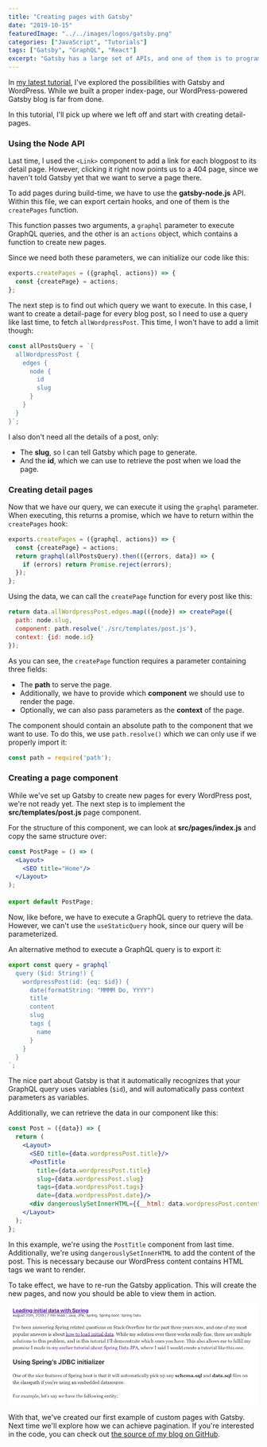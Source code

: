 ```yaml
---
title: "Creating pages with Gatsby"
date: "2019-10-15"
featuredImage: "../../images/logos/gatsby.png"
categories: ["JavaScript", "Tutorials"]
tags: ["Gatsby", "GraphQL", "React"]
excerpt: "Gatsby has a large set of APIs, and one of them is to programmatically create new pages. In this tutorial we'll use this API to create detail pages for each blogpost."
---
```


In [my latest tutorial](/using-gatsby-with-wordpress-as-a-headless-cms/), I've explored the possibilities with Gatsby and WordPress. While we built a proper index-page, our WordPress-powered Gatsby blog is far from done.

In this tutorial, I'll pick up where we left off and start with creating detail-pages.

### Using the Node API

Last time, I used the `<Link>` component to add a link for each blogpost to its detail page. However, clicking it right now points us to a 404 page, since we haven't told Gatsby yet that we want to serve a page there.

To add pages during build-time, we have to use the **gatsby-node.js** API. Within this file, we can export certain hooks, and one of them is the `createPages` function.

This function passes two arguments, a `graphql` parameter to execute GraphQL queries, and the other is an `actions` object, which contains a function to create new pages.

Since we need both these parameters, we can initialize our code like this:

```javascript
exports.createPages = ({graphql, actions}) => {
  const {createPage} = actions;
};
```

The next step is to find out which query we want to execute. In this case, I want to create a detail-page for every blog post, so I need to use a query like last time, to fetch `allWordpressPost`. This time, I won't have to add a limit though:

```javascript
const allPostsQuery = `{
  allWordpressPost {
    edges {
      node {
        id
        slug
      }
    }
  }
}`;
```

I also don't need all the details of a post, only:

- The **slug**, so I can tell Gatsby which page to generate.
- And the **id**, which we can use to retrieve the post when we load the page.

### Creating detail pages

Now that we have our query, we can execute it using the `graphql` parameter. When executing, this returns a promise, which we have to return within the `createPages` hook:

```javascript
exports.createPages = ({graphql, actions}) => {
  const {createPage} = actions;
  return graphql(allPostsQuery).then(({errors, data}) => {
    if (errors) return Promise.reject(errors);
  });
};
```

Using the data, we can call the `createPage` function for every post like this:

```javascript
return data.allWordpressPost.edges.map(({node}) => createPage({
  path: node.slug,
  component: path.resolve('./src/templates/post.js'),
  context: {id: node.id}
});
```

As you can see, the `createPage` function requires a parameter containing three fields:

- The **path** to serve the page.
- Additionally, we have to provide which **component** we should use to render the page.
- Optionally, we can also pass parameters as the **context** of the page.

The component should contain an absolute path to the component that we want to use. To do this, we use `path.resolve()` which we can only use if we properly import it:

```javascript
const path = require('path');
```

### Creating a page component

While we've set up Gatsby to create new pages for every WordPress post, we're not ready yet. The next step is to implement the **src/templates/post.js** page component.

For the structure of this component, we can look at **src/pages/index.js** and copy the same structure over:

```jsx
const PostPage = () => (
  <Layout>
    <SEO title="Home"/>
  </Layout>
);

export default PostPage;
```

Now, like before, we have to execute a GraphQL query to retrieve the data. However, we can't use the `useStaticQuery` hook, since our query will be parameterized.

An alternative method to execute a GraphQL query is to export it:

```javascript
export const query = graphql`
  query ($id: String!) {
    wordpressPost(id: {eq: $id}) {
      date(formatString: "MMMM Do, YYYY")
      title
      content
      slug
      tags {
        name
      }
    }
  }
`;
```

The nice part about Gatsby is that it automatically recognizes that your GraphQL query uses variables (`$id`), and will automatically pass context parameters as variables.

Additionally, we can retrieve the data in our component like this:

```jsx
const Post = ({data}) => {
  return (
    <Layout>
      <SEO title={data.wordpressPost.title}/>
      <PostTitle
        title={data.wordpressPost.title}
        slug={data.wordpressPost.slug}
        tags={data.wordpressPost.tags}
        date={data.wordpressPost.date}/>
      <div dangerouslySetInnerHTML={{__html: data.wordpressPost.content}}/>
    </Layout>
  );
};
```

In this example, we're using the `PostTitle` component from last time. Additionally, we're using `dangerouslySetInnerHTML` to add the content of the post. This is necessary because our WordPress content contains HTML tags we want to render.

To take effect, we have to re-run the Gatsby application. This will create the new pages, and now you should be able to view them in action.

![Gatsby detail page](images/Screenshot-2019-08-27-15.38.13.png)

With that, we've created our first example of custom pages with Gatsby. Next time we'll explore how we can achieve pagination. If you're interested in the code, you can check out [the source of my blog on GitHub](https://github.com/g00glen00b/gatsby-blog).
